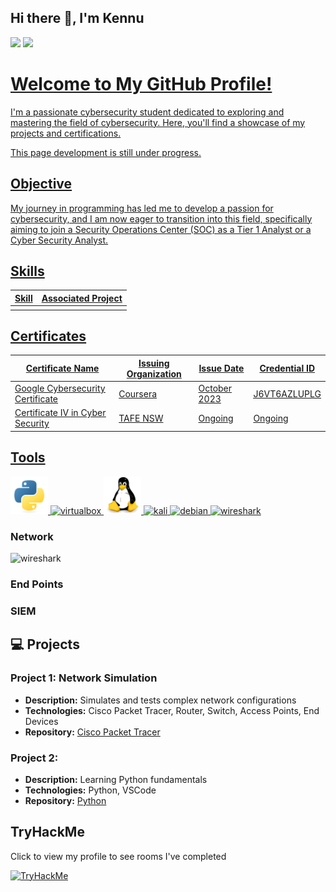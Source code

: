 ## Hi there 👋, I'm Kennu
<a href="https://www.linkedin.com/in/kennuchallenger/"><img src="https://img.shields.io/badge/LinkedIn-0077B5?style=for-the-badge&logo=linkedin&logoColor=white" /></a>
<a href="https://tryhackme.com/p/KennuC"><img src="https://img.shields.io/badge/TryHackMe-212C42?style=for-the-badge&logo=tryhackme&logoColor=white"/>


# Welcome to My GitHub Profile!
I'm a passionate cybersecurity student dedicated to exploring and mastering the field of cybersecurity. Here, you'll find a showcase of my projects and certifications. 


This page development is still under progress.
## Objective

My journey in programming has led me to develop a passion for cybersecurity, and I am now eager to transition into this field, specifically aiming to join a Security Operations Center (SOC) as a Tier 1 Analyst or a Cyber Security Analyst.

## Skills

| Skill                                         | Associated Project         |
|-----------------------------------------------|----------------------------|
|   | |

## Certificates
| Certificate Name                         | Issuing Organization      | Issue Date      | Credential ID    |
| ---------------------------------------- | ------------------------- | --------------- | ---------------- |
| [Google Cybersecurity Certificate](https://www.coursera.org/professional-certificates/google-cybersecurity) | Coursera               | October 2023    | [J6VT6AZLUPLG](https://www.coursera.org/account/accomplishments/professional-cert/J6VT6AZLUPLG)        |
| [Certificate IV in Cyber Security](https://www.tafensw.edu.au/course-areas/information-and-communication-technology/courses/certificate-iv-in-cyber-security--22603VIC-01) | TAFE NSW               | Ongoing    |  Ongoing       |

## Tools
<p align="left">
</p>

<p align="left"> 
  <a href="https://www.python.org/" target="_blank" rel="noreferrer"> <img src="https://raw.githubusercontent.com/devicons/devicon/master/icons/python/python-original.svg" alt="python" width="60" height="60"/> </a>
  <a href="https://www.virtualbox.org/" target="_blank" rel="noreferrer"> <img src="https://www.vectorlogo.zone/logos/virtualbox/virtualbox-icon.svg" alt="virtualbox" width="60" height="60"/> </a>
  <a href="https://www.linux.org/" target="_blank" rel="noreferrer"> <img src="https://raw.githubusercontent.com/devicons/devicon/master/icons/linux/linux-original.svg" alt="linux" width="60" height="60"/> </a> 
  <a href="https://www.kali.org/" target="_blank" rel="noreferrer"> <img src="https://upload.wikimedia.org/wikipedia/commons/2/2b/Kali-dragon-icon.svg" alt="kali" width="60" height="60"/> </a> 
  <a href="https://www.debian.org/" target="_blank" rel="noreferrer"> <img src="https://www.debian.org/logos/openlogo-nd.svg" alt="debian" width="60" height="60"/> </a> 
  <a href="https://www.wireshark.org/" target="_blank" rel="noreferrer"> <img src="https://upload.wikimedia.org/wikipedia/commons/d/df/Wireshark_icon.svg" alt="wireshark" width="60" height="60"/> </a> 

### Network
<img src="https://upload.wikimedia.org/wikipedia/commons/d/df/Wireshark_icon.svg" alt="wireshark" width="60" height="60"/>

### End Points

### SIEM
  
</p>


## 💻 Projects

### Project 1: Network Simulation
- **Description:** Simulates and tests complex network configurations
- **Technologies:** Cisco Packet Tracer, Router, Switch, Access Points, End Devices
- **Repository:** [Cisco Packet Tracer](https://github.com/KennuC/CiscoPacketTracer)

### Project 2: 
- **Description:** Learning Python fundamentals
- **Technologies:** Python, VSCode
- **Repository:** [Python](https://github.com/KennuC/Python)

## TryHackMe 
Click to view my profile to see rooms I've completed
<p><a href="https://tryhackme.com/p/KennuC" target="_blank" rel="noreferrer"> <img src="https://tryhackme-badges.s3.amazonaws.com/KennuC.png" alt="TryHackMe"></p>
